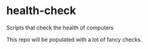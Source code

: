 # health-check
Scripts that check the health of computers

This repo will be populated with a lot of fancy checks.
